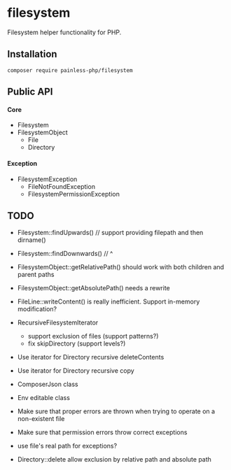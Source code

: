 # filesystem

Filesystem helper functionality for PHP.

## Installation

```
composer require painless-php/filesystem
```

## Public API

#### Core

* Filesystem
* FilesystemObject
    * File
    * Directory

#### Exception

* FilesystemException
    * FileNotFoundException
    * FilesystemPermissionException

## TODO

* Filesystem::findUpwards() // support providing filepath and then dirname()
* Filesystem::findDownwards() // ^
* FilesystemObject::getRelativePath() should work with both children and parent paths
* FilesystemObject::getAbsolutePath() needs a rewrite

* FileLine::writeContent() is really inefficient. Support in-memory modification?

* RecursiveFilesystemIterator
    * support exclusion of files (support patterns?)
    * fix skipDirectory (support levels?)

* Use iterator for Directory recursive deleteContents
* Use iterator for Directory recursive copy

* ComposerJson class
* Env editable class

* Make sure that proper errors are thrown when trying to operate on a non-existent file
* Make sure that permission errors throw correct exceptions
* use file's real path for exceptions?

* Directory::delete allow exclusion by relative path and absolute path
